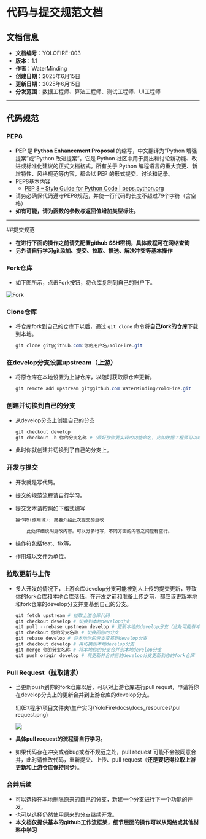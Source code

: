 # 代码与提交规范文档

## 文档信息

- **文档编号**：YOLOFIRE-003
- **版本**：1.1
- **作者**：WaterMinding
- **创建日期**：2025年6月15日
- **更新日期**：2025年6月15日
- **分发范围**：数据工程师、算法工程师、测试工程师、UI工程师

---

## 代码规范

### PEP8

- **PEP** 是 **Python Enhancement Proposal** 的缩写，中文翻译为“Python 增强提案”或“Python 改进提案”。它是 Python 社区中用于提出和讨论新功能、改进或标准化建议的正式文档格式。所有关于 Python 编程语言的重大变更、新增特性、风格规范等内容，都会以 PEP 的形式提交、讨论和记录。
- PEP8基本内容
  - [PEP 8 – Style Guide for Python Code | peps.python.org](https://peps.python.org/pep-0008/)
- 请务必确保代码遵守PEP8规范，并使一行代码的长度不超过79个字符（含空格）
- **如有可能，请为函数的参数与返回值增加类型标注。**

---

##提交规范

- **在进行下面的操作之前请先配置github SSH密钥，具体教程可在网络查询**
- **另外请自行学习git添加、提交、拉取、推送、解决冲突等基本操作**

### Fork仓库

- 如下图所示，点击Fork按钮，将仓库复制到自己的账户下。

 ![Fork](E:\程序\项目文件夹\生产实习\YoloFire\docs\docs_resources\fork.png)

### Clone仓库

- 将仓库fork到自己的仓库下以后，通过 `git clone` 命令将**自己fork的仓库**下载到本地。

  ```powershell
  git clone git@github.com:你的用户名/YoloFire.git
  ```

### 在develop分支设置upstream（上游）

- 将原仓库在本地设置为上游仓库，以随时获取原仓库更新。

  ```powershell
  git remote add upstream git@github.com:WaterMinding/YoloFire.git
  ```

### 创建并切换到自己的分支

- 从develop分支上创建自己的分支

  ```powershell
  git checkout develop
  git checkout -b 你的分支名称 #（最好按你要实现的功能命名，比如数据工程师可以命名为 data_feature）
  ```

- 此时你就创建并切换到了自己的分支上。

### 开发与提交

- 开发就是写代码。

- 提交的规范流程请自行学习。

- 提交文本请按照如下格式编写

  ```powershell
  操作符(作用域): 简要介绍此次提交的更改
  
      此处详细说明更改内容。可以分多行写，不同方面的内容之间应有空行。
  ```

- 操作符包括feat、fix等。
- 作用域以文件为单位。

### 拉取更新与上传

- 多人开发的情况下，上游仓库develop分支可能被别人上传的提交更新，导致你的fork仓库和本地仓库落伍，在开发之前和准备上传之前，都应该更新本地和fork仓库的develop分支并变基到自己的分支。

  ```powershell
  git fetch upstream # 拉取上游仓库代码
  git checkout develop # 切换到本地develop分支
  git pull --rebase upstream develop # 更新本地的develop分支（此处可能有冲突，要解决）
  git checkout 你的分支名称 # 切换回你的分支
  git rebase develop # 将本地你的分支变基到develop分支
  git checkout develop # 再切换到本地develop分支
  git merge 你的分支名称 # 将本地你的分支合并到本地develop分支
  git push origin develop # 将更新并合并后的develop分支更新到你的fork仓库
  ```

### Pull Request（拉取请求）

- 当更新push到你的fork仓库以后，可以对上游仓库进行pull requst，申请将你在develop分支上的更新合并到上游仓库的develop分支。

  ![](E:\程序\项目文件夹\生产实习\YoloFire\docs\docs_resources\pul request.png)

  

  ![](E:\程序\项目文件夹\生产实习\YoloFire\docs\docs_resources\pullrequest2.png)

- **具体pull request的流程请自行学习。**

- 如果代码存在冲突或者bug或者不规范之处，pull request 可能不会被同意合并，此时请修改代码，重新提交、上传、pull request（**还是要记得拉取上游更新和上游仓库保持同步**）。

### 合并后续

- 可以选择在本地删除原来的自己的分支，新建一个分支进行下一个功能的开发。
- 也可以选择仍然使用原来的分支继续开发。
- **本文档仅提供基本的github工作流框架，细节层面的操作可以从网络或其他材料中学习**